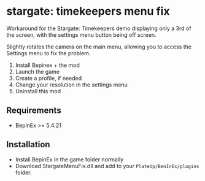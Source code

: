 # stargate: timekeepers menu fix

Workaround for the Stargate: Timekeepers demo displaying only a 3rd of the screen, with the settings menu button being off screen.

Slightly rotates the camera on the main menu, allowing you to access the Settings menu to fix the problem.

1. Install Bepinex + the mod
2. Launch the game
3. Create a profile, if needed
4. Change your resolution in the settings menu
5. Uninstall this mod

## Requirements

* BepinEx >= 5.4.21

## Installation

* Install BepinEx in the game folder normally
* Download StargateMenuFix.dll and add to your `PlateUp/BenInEx/plugins` folder.
